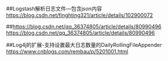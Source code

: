 
##Logstash解析日志文件—包含json内容
https://blog.csdn.net/finghting321/article/details/102900072

##https://blog.csdn.net/qq_36374805/article/details/80990496
https://blog.csdn.net/qq_36374805/article/details/80990496

##Log4j的扩展-支持设置最大日志数量的DailyRollingFileAppender 
https://www.cnblogs.com/rembau/p/5201001.html